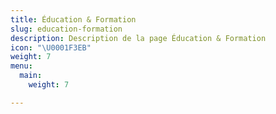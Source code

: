 ```yaml
---
title: Éducation & Formation
slug: education-formation
description: Description de la page Éducation & Formation
icon: "\U0001F3EB"
weight: 7
menu:
  main:
    weight: 7

---
```

